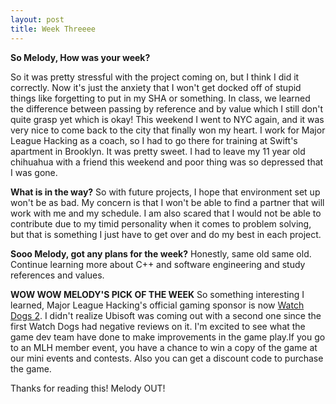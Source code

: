 ```yaml
---
layout: post
title: Week Threeee
---
```


**So Melody, How was your week?**

So it was pretty stressful with the project coming on, but I think I did it correctly. Now it's just the anxiety that I won't get docked off of stupid things like forgetting to put in my
SHA or something. In class, we learned the difference between passing by reference and by value which I still don't quite grasp yet which is okay! This weekend I went to NYC again, and it was
very nice to come back to the city that finally won my heart. I work for Major League Hacking as a coach, so I had to go there for training at Swift's apartment in Brooklyn. It was pretty sweet. I had
to leave my 11 year old chihuahua with a friend this weekend and poor thing was so depressed that I was gone.

**What is in the way?**
So with future projects, I hope that environment set up won't be as bad. My concern is that I won't be able to find a partner that will work with me and my schedule.
I am also scared that I would not be able to contribute due to my timid personality when it comes to problem solving, but that is something I just have to get over
and do my best in each project.

**Sooo Melody, got any plans for the week?**
Honestly, same old same old. Continue learning more about C++ and software engineering and study references and values. 

**WOW WOW MELODY'S PICK OF THE WEEK**
So something interesting I learned, Major League Hacking's official gaming sponsor is now [Watch Dogs 2](https://watchdogs.ubisoft.com/watchdogs/en-us/home/). I didn't realize Ubisoft was coming out with a second one
since the first Watch Dogs had negative reviews on it. I'm excited to see what the game dev team have done to make improvements in the game play.If you go to an MLH member event, you have a chance to win
a copy of the game at our mini events and contests. Also you can get a discount code to purchase the game.

Thanks for reading this! Melody OUT!
